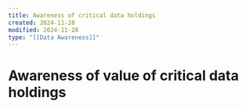 ```yaml
---
title: Awareness of critical data holdings
created: 2024-11-28
modified: 2024-11-28
type: "[[Data Awareness]]"
---
```

# Awareness of value of critical data holdings
